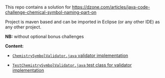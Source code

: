 This repo contains a solution for https://dzone.com/articles/java-code-challenge-chemical-symbol-naming-part-on 

Project is maven based  and can be imported in Eclipse (or any other IDE) as any other project.

**NB:** without optional bonus challenges

**Content:**
* [`ChemistrySymbolValidator.java` validator implementation](https://github.com/robertsv/DzoneChallengeChemicalSymbol1/blob/master/src/main/java/lv/robertv/dzone/challenge/ChemistrySymbolValidator.java)

* [`TestChemistrySymbolValidator.java` test class for validator implementation](https://github.com/robertsv/DzoneChallengeChemicalSymbol1/blob/master/src/test/java/lv/robertv/dzone/challenge/TestChemistrySymbolValidator.java)

